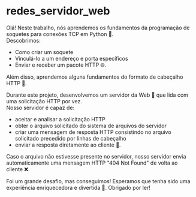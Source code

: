 # redes_servidor_web

Olá! Neste trabalho, nós aprendemos os fundamentos da programação de soquetes para conexões TCP em Python 🐍. <br>
Descobrimos:

- Como criar um soquete
- Vinculá-lo a um endereço e porta específicos
- Enviar e receber um pacote HTTP 🌐.

Além disso, aprendemos alguns fundamentos do formato de cabeçalho HTTP 📑.

Durante este projeto, desenvolvemos um servidor da Web 🔧 que lida com uma solicitação HTTP por vez. <br>
Nosso servidor é capaz de:

- aceitar e analisar a solicitação HTTP
- obter o arquivo solicitado do sistema de arquivos do servidor
- criar uma mensagem de resposta HTTP consistindo no arquivo solicitado precedido por linhas de cabeçalho
- enviar a resposta diretamente ao cliente 👤.

Caso o arquivo não estivesse presente no servidor, nosso servidor envia automaticamente uma mensagem HTTP "404 Not Found" de volta ao cliente ❌.

Foi um grande desafio, mas conseguimos! Esperamos que tenha sido uma experiência enriquecedora e divertida 🚀. Obrigado por ler!
